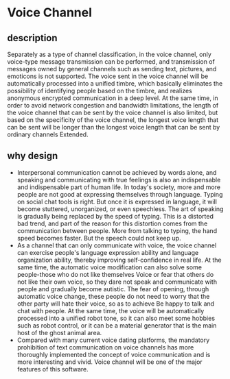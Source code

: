 # Voice Channel
## description

Separately as a type of channel classification, in the voice channel, only voice-type message transmission can be performed, and transmission of messages owned by general channels such as sending text, pictures, and emoticons is not supported. The voice sent in the voice channel will be automatically processed into a unified timbre, which basically eliminates the possibility of identifying people   based on the timbre, and realizes anonymous encrypted communication in a deep level. At the same time, in order to avoid network congestion and bandwidth limitations, the length of the voice channel that can be sent by the voice channel is also limited, but based on the specificity of the voice channel, the longest voice length that can be sent will be longer than the longest voice length that can be sent by ordinary channels Extended.

## why design

- Interpersonal communication cannot be achieved by words alone, and speaking and communicating with true feelings is also an indispensable and indispensable part of human life. In today's society, more and more people are not good at expressing themselves through language. Typing on social chat tools is right. But once it is expressed in language, it will become stuttered, unorganized, or even speechless. The art of speaking is gradually being replaced by the speed of typing. This is a distorted bad trend, and part of the reason for this distortion comes from the communication between people. More from talking to typing, the hand speed becomes faster. But the speech could not keep up.
- As a channel that can only communicate with voice, the voice channel can exercise people's language expression ability and language organization ability, thereby improving self-confidence in real life. At the same time, the automatic voice modification can also solve some people-those who do not like themselves Voice or fear that others do not like their own voice, so they dare not speak and communicate with people and gradually become autistic. The fear of opening, through automatic voice change, these people do not need to worry that the other party will hate their voice, so as to achieve Be happy to talk and chat with people. At the same time, the voice will be automatically processed into a unified robot tone, so it can also meet some hobbies such as robot control, or it can be a material generator that is the main host of the ghost animal area.
- Compared with many current voice dating platforms, the mandatory prohibition of text communication on voice channels has more thoroughly implemented the concept of voice communication and is more interesting and vivid. Voice channel will be one of the major features of this software.